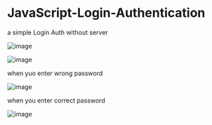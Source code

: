 # JavaScript-Login-Authentication
a simple Login Auth without server


![image](https://user-images.githubusercontent.com/77108177/135287414-2998b41d-de9d-474d-a4ec-1a185e2b172b.png)

![image](https://user-images.githubusercontent.com/77108177/135287529-7e13c0f1-3a4f-4347-948b-bc5c751be023.png)

when yuo enter wrong password

![image](https://user-images.githubusercontent.com/77108177/135287626-d115326b-843b-47f4-92f2-f1ff88f22783.png)

when you enter correct password

![image](https://user-images.githubusercontent.com/77108177/135287697-33b6af36-dde1-4062-9edd-ae6751030dbf.png)
